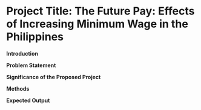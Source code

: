 # Project Title: The Future Pay: Effects of Increasing Minimum Wage in the Philippines

**Introduction**

**Problem Statement**

**Significance of the Proposed Project**

**Methods**

**Expected Output**
